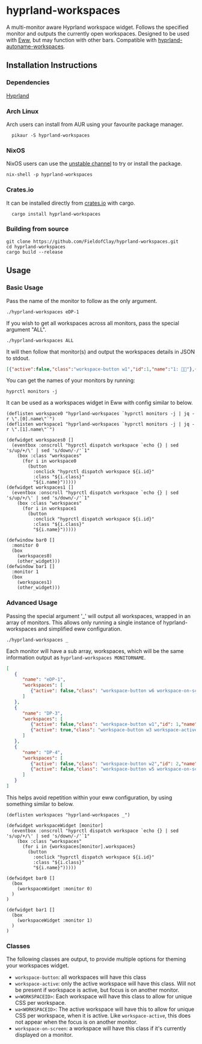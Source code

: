 # hyprland-workspaces
A multi-monitor aware Hyprland workspace widget. Follows the specified monitor and outputs the currently open workspaces. Designed to be used with [Eww](https://github.com/elkowar/eww), but may function with other bars. Compatible with [hyprland-autoname-workspaces](https://github.com/cyrinux/hyprland-autoname-workspaces).

## Installation Instructions
### Dependencies
[Hyprland](https://github.com/hyprwm/Hyprland)
### Arch Linux
Arch users can install from AUR using your favourite package manager.
```
  pikaur -S hyprland-workspaces
```

### NixOS

NixOS users can use the [unstable channel](https://nixos.wiki/wiki/Nix_channels) to try or install the package.

```
nix-shell -p hyprland-workspaces
```

### Crates.io
It can be installed directly from [crates.io](https://crates.io) with cargo.
```
  cargo install hyprland-workspaces
```
### Building from source
```
git clone https://github.com/FieldofClay/hyprland-workspaces.git
cd hyprland-workspaces
cargo build --release
```

## Usage
### Basic Usage
Pass the name of the monitor to follow as the only argument. 
```
./hyprland-workspaces eDP-1
```
If you wish to get all workspaces across all monitors, pass the special argument "ALL".
```
./hyprland-workspaces ALL
```
It will then follow that monitor(s) and output the workspaces details in JSON to stdout.
```json
[{"active":false,"class":"workspace-button w1","id":1,"name":"1: "},{"active":false,"class":"workspace-button w2","id":2,"name":"2: "},{"active":true,"class":"workspace-button w4 workspace-active wa4","id":4,"name":"4: "}]
```
You can get the names of your monitors by running:
```
hyprctl monitors -j
```

It can be used as a workspaces widget in Eww with config similar to below.
```yuck
(deflisten workspace0 "hyprland-workspaces `hyprctl monitors -j | jq -r \".[0].name\"`")
(deflisten workspace1 "hyprland-workspaces `hyprctl monitors -j | jq -r \".[1].name\"`")

(defwidget workspaces0 []
  (eventbox :onscroll "hyprctl dispatch workspace `echo {} | sed 's/up/+/\' | sed 's/down/-/'`1"
    (box :class "workspaces"
      (for i in workspace0
        (button
          :onclick "hyprctl dispatch workspace ${i.id}"
          :class "${i.class}"
          "${i.name}")))))
(defwidget workspaces1 []
  (eventbox :onscroll "hyprctl dispatch workspace `echo {} | sed 's/up/+/\' | sed 's/down/-/'`1"
    (box :class "workspaces"
      (for i in workspace1
        (button
          :onclick "hyprctl dispatch workspace ${i.id}"
          :class "${i.class}"
          "${i.name}")))))

(defwindow bar0 []
  :monitor 0
  (box 
    (workspaces0)
    (other_widget)))
(defwindow bar1 []
  :monitor 1
  (box
    (workspaces1)
    (other_widget)))
```
### Advanced Usage
Passing the special argument '_' will output all workspaces, wrapped in an array of monitors. This allows only running a single instance of hyprland-workspaces and simplified eww configuration.
```
./hyprland-workspaces _
```
Each monitor will have a sub array, workspaces, which will be the same information output as `hyprland-workspaces MONITORNAME`.
```json
[
   {
      "name": "eDP-1",
      "workspaces": [
         {"active": false,"class": "workspace-button w6 workspace-on-screen","id": 6,"name": "6 []"}
      ]
   },
   {
      "name": "DP-3",
      "workspaces": [
         {"active": false,"class": "workspace-button w1","id": 1,"name": "1 "},
         {"active": true,"class": "workspace-button w3 workspace-active wa3 workspace-on-screen","id": 3,"name": "3 "}
      ]
   },
   {
      "name": "DP-4",
      "workspaces": [
         {"active": false,"class": "workspace-button w2","id": 2,"name": "2 "},
         {"active": false,"class": "workspace-button w5 workspace-on-screen","id": 5,"name": "5 "}
      ]
   }
]
```
This helps avoid repetition within your eww configuration, by using something similar to below.
```yuck
(deflisten workspaces "hyprland-workspaces _")

(defwidget workspaceWidget [monitor]
  (eventbox :onscroll "hyprctl dispatch workspace `echo {} | sed 's/up/+/\' | sed 's/down/-/'`1"
    (box :class "workspaces"
      (for i in {workspaces[monitor].workspaces}
        (button
          :onclick "hyprctl dispatch workspace ${i.id}"
          :class "${i.class}"
          "${i.name}")))))

(defwidget bar0 []
  (box
    (workspaceWidget :monitor 0)
  )
)

(defwidget bar1 []
  (box
    (workspaceWidget :monitor 1)
  )
)
```
### Classes
The following classes are output, to provide multiple options for theming your workspaces widget.
* `workspace-button`: all workspaces will have this class
* `workspace-active`: only the active workspace will have this class. Will not be present if workspace is active, but focus is on another monitor.
* `w<WORKSPACEID>`: Each workspace will have this class to allow for unique CSS per workspace.
* `wa<WORKSPACEID>`: The active workspace will have this to allow for unique CSS per workspace, when it is active. Like `workspace-active`, this does not appear when the focus is on another monitor.
* `workspace-on-screen`: a workspace will have this class if it's currently displayed on a monitor.
